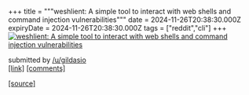 +++
title = """weshlient: A simple tool to interact with web shells and command injection vulnerabilities"""
date = 2024-11-26T20:38:30.000Z
expiryDate = 2024-11-26T20:38:30.000Z
tags = ["reddit","cli"]
+++
[![weshlient: A simple tool to interact with web shells and command injection vulnerabilities](https://external-preview.redd.it/TtMVvqwEmJlSkQwzzVVaCXP3odqkiuZKyqtAXbG2pkc.jpg?width=640&crop=smart&auto=webp&s=831404fd0c0c9589062893d56e4e7832b2be9863 "weshlient: A simple tool to interact with web shells and command injection vulnerabilities")](https://www.reddit.com/r/commandline/comments/1h0m57o/weshlient_a_simple_tool_to_interact_with_web/)

submitted by [/u/gildasio](https://www.reddit.com/user/gildasio)  
[\[link\]](https://github.com/gildasio/weshlient) [\[comments\]](https://www.reddit.com/r/commandline/comments/1h0m57o/weshlient_a_simple_tool_to_interact_with_web/)

[[source]](https://www.reddit.com/r/commandline/comments/1h0m57o/weshlient_a_simple_tool_to_interact_with_web/)
